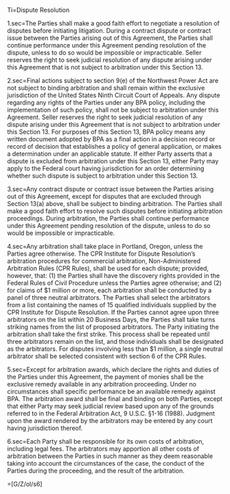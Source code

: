 Ti=Dispute Resolution

1.sec=The Parties shall make a good faith effort to negotiate a resolution of disputes before initiating litigation. During a contract dispute or contract issue between the Parties arising out of this Agreement, the Parties shall continue performance under this Agreement pending resolution of the dispute, unless to do so would be impossible or impracticable. Seller reserves the right to seek judicial resolution of any dispute arising under this Agreement that is not subject to arbitration under this Section 13.

2.sec=Final actions subject to section 9(e) of the Northwest Power Act are not subject to binding arbitration and shall remain within the exclusive jurisdiction of the United States Ninth Circuit Court of Appeals. Any dispute regarding any rights of the Parties under any BPA policy, including the implementation of such policy, shall not be subject to arbitration under this Agreement. Seller reserves the right to seek judicial resolution of any dispute arising under this Agreement that is not subject to arbitration under this Section 13. For purposes of this Section 13, BPA policy means any written document adopted by BPA as a final action in a decision record or record of decision that establishes a policy of general application, or makes a determination under an applicable statute. If either Party asserts that a dispute is excluded from arbitration under this Section 13, either Party may apply to the Federal court having jurisdiction for an order determining whether such dispute is subject to arbitration under this Section 13.

3.sec=Any contract dispute or contract issue between the Parties arising out of this Agreement, except for disputes that are excluded through Section 13(a) above, shall be subject to binding arbitration. The Parties shall make a good faith effort to resolve such disputes before initiating arbitration proceedings. During arbitration, the Parties shall continue performance under this Agreement pending resolution of the dispute, unless to do so would be impossible or impracticable.

4.sec=Any arbitration shall take place in Portland, Oregon, unless the Parties agree otherwise. The CPR Institute for Dispute Resolution’s arbitration procedures for commercial arbitration, Non-Administered Arbitration Rules (CPR Rules), shall be used for each dispute; provided, however, that: (1) the Parties shall have the discovery rights provided in the Federal Rules of Civil Procedure unless the Parties agree otherwise; and (2) for claims of $1 million or more, each arbitration shall be conducted by a panel of three neutral arbitrators. The Parties shall select the arbitrators from a list containing the names of 15 qualified individuals supplied by the CPR Institute for Dispute Resolution. If the Parties cannot agree upon three arbitrators on the list within 20 Business Days, the Parties shall take turns striking names from the list of proposed arbitrators. The Party initiating the arbitration shall take the first strike. This process shall be repeated until three arbitrators remain on the list, and those individuals shall be designated as the arbitrators. For disputes involving less than $1 million, a single neutral arbitrator shall be selected consistent with section 6 of the CPR Rules.

5.sec=Except for arbitration awards, which declare the rights and duties of the Parties under this Agreement, the payment of monies shall be the exclusive remedy available in any arbitration proceeding. Under no circumstances shall specific performance be an available remedy against BPA. The arbitration award shall be final and binding on both Parties, except that either Party may seek judicial review based upon any of the grounds referred to in the Federal Arbitration Act, 9 U.S.C. §1-16 (1988). Judgment upon the award rendered by the arbitrators may be entered by any court having jurisdiction thereof.

6.sec=Each Party shall be responsible for its own costs of arbitration, including legal fees. The arbitrators may apportion all other costs of arbitration between the Parties in such manner as they deem reasonable taking into account the circumstances of the case, the conduct of the Parties during the proceeding, and the result of the arbitration.

=[G/Z/ol/s6]
